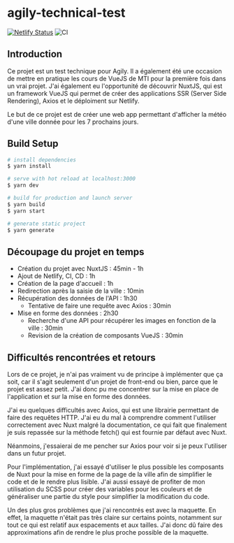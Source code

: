 # agily-technical-test

[![Netlify Status](https://api.netlify.com/api/v1/badges/dcc55c2c-6218-4b64-8b75-1f51dc25321d/deploy-status)](https://app.netlify.com/sites/agily-technical-test-mexane-delcroix/deploys)
![CI](https://github.com/kilehynn/agily-technical-test/actions/workflows/ci.yml/badge.svg)

## Introduction

Ce projet est un test technique pour Agily. Il a également été une occasion de mettre en pratique les cours de VueJS de
MTI pour la première fois dans un vrai projet.
J'ai également eu l'opportunité de découvrir NuxtJS, qui est un framework VueJS qui permet de créer des applications
SSR (Server Side Rendering), Axios et le déploiment sur Netlify.

Le but de ce projet est de créer une web app permettant d'afficher la météo d'une ville donnée pour les 7 prochains
jours.

## Build Setup

```bash
# install dependencies
$ yarn install

# serve with hot reload at localhost:3000
$ yarn dev

# build for production and launch server
$ yarn build
$ yarn start

# generate static project
$ yarn generate
```

## Découpage du projet en temps

* Création du projet avec NuxtJS : 45min - 1h
* Ajout de Netlify, CI, CD : 1h
* Création de la page d'accueil : 1h
* Redirection après la saisie de la ville : 10min
* Récupération des données de l'API : 1h30
  * Tentative de faire une requête avec Axios : 30min
* Mise en forme des données : 2h30
  * Recherche d'une API pour récupérer les images en fonction de la ville : 30min
  * Revision de la création de composants VueJS : 30min

## Difficultés rencontrées et retours

Lors de ce projet, je n'ai pas vraiment vu de principe à implémenter que ça soit, car il s'agit seulement d'un projet de
front-end ou bien, parce que le projet est assez petit. J'ai donc pu me concentrer sur la mise en place de l'application
et
sur la mise en forme des données.

J'ai eu quelques difficultés avec Axios, qui est une librairie permettant de faire des requêtes HTTP. J'ai eu du mal à
comprendre comment l'utiliser correctement avec Nuxt malgré la documentation, ce qui fait que finalement je suis
repassée
sur la méthode fetch() qui est fournie par défaut avec Nuxt.

Néanmoins, j'essaierai de me pencher sur Axios pour voir si je peux l'utiliser dans un futur projet.

Pour l'implémentation, j'ai essayé d'utiliser le plus possible les composants de Nuxt pour la mise en forme de la page
de la ville afin de simplifier le code et de le rendre plus lisible. J'ai aussi essayé de profiter de mon utilisation du
SCSS pour créer des variables pour les couleurs et de généraliser une partie du style pour simplifier la modification du
code.

Un des plus gros problèmes que j'ai rencontrés est avec la maquette. En effet, la maquette n'était pas très claire sur
certains points, notamment sur tout ce qui est relatif aux espacements et aux tailles. J'ai donc dû faire des
approximations afin de rendre le plus proche possible de la maquette.
